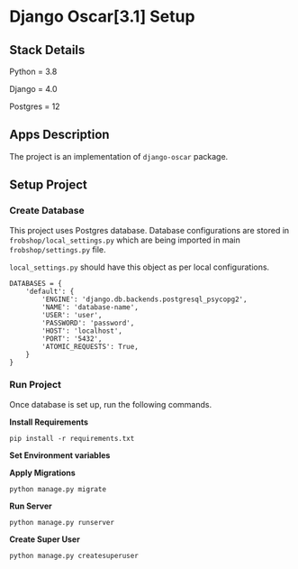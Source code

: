 # Django Oscar[3.1] Setup

## Stack Details

Python = 3.8

Django = 4.0

Postgres = 12

## Apps Description

The project is an implementation of `django-oscar` package.

## Setup Project

### Create Database

This project uses Postgres database. Database configurations are stored in `frobshop/local_settings.py` which are being
imported in main
`frobshop/settings.py` file.

`local_settings.py` should have this object as per local configurations.

```
DATABASES = {
    'default': {
        'ENGINE': 'django.db.backends.postgresql_psycopg2',
        'NAME': 'database-name',
        'USER': 'user',
        'PASSWORD': 'password',
        'HOST': 'localhost',
        'PORT': '5432',
        'ATOMIC_REQUESTS': True,
    }
}
```

### Run Project

Once database is set up, run the following commands.

**Install Requirements**

`pip install -r requirements.txt`

**Set Environment variables**

**Apply Migrations**

`python manage.py migrate`

**Run Server**

`python manage.py runserver`

**Create Super User**

`python manage.py createsuperuser`
